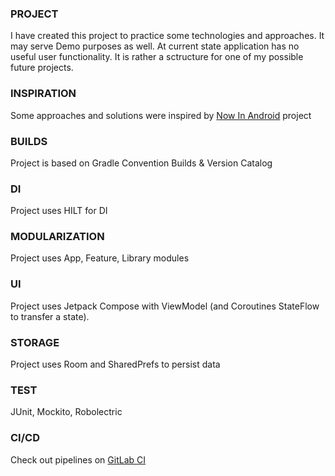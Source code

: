 ### PROJECT
I have created this project to practice some technologies and approaches. It may serve Demo purposes as well.
At current state application has no useful user functionality. It is rather a sctructure for one of my possible future projects.

### INSPIRATION
Some approaches and solutions were inspired by [Now In Android] project

### BUILDS
Project is based on Gradle Convention Builds & Version Catalog

### DI
Project uses HILT for DI

### MODULARIZATION
Project uses App, Feature, Library modules

### UI
Project uses Jetpack Compose with ViewModel (and Coroutines StateFlow to transfer a state).

### STORAGE
Project uses Room and SharedPrefs to persist data

### TEST
JUnit, Mockito, Robolectric

### CI/CD
Check out pipelines on [GitLab CI]


[Now In Android]: <https://github.com/android/nowinandroid>
[GitLab CI]: <https://gitlab.com/Sborets/lets-ride/-/pipelines>
